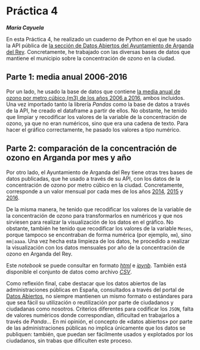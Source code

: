 # Práctica 4
***María Cayuela***

En esta Práctica 4, he realizado un cuaderno de Python en el que he usado la API pública de [la sección de Datos Abiertos del Ayuntamiento de Arganda del Rey](https://datosabiertos.ayto-arganda.es/). Concretamente, he trabajado con las diversas bases de datos que mantiene el municipio sobre la concentración de ozono en la ciudad. 

## Parte 1: media anual 2006-2016
Por un lado, he usado la base de datos que contiene [la media anual de ozono por metro cúbico (m3) de los años 2006 a 2016](https://datosabiertos.ayto-arganda.es/dataset/b7ce7868-f873-402f-951f-ec7e5ce8b854/resource/5c34a69d-b313-4b06-8097-e1dfb81ca3ad/download/convertcsv-108.json), ambos incluidos. Una vez importado tanto la librería *Pandas* como la base de datos a través de la API, he creado el dataframe a partir de ellos. No obstante, he tenido que limpiar y recodificar los valores de la variable de la concentración de ozono, ya que no eran numéricos, sino que era una cadena de texto. Para hacer el gráfico correctamente, he pasado los valores a tipo numérico.

## Parte 2: comparación de la concentración de ozono en Arganda por mes y año
Por otro lado, el Ayuntamiento de Arganda del Rey tiene otras tres bases de datos publicadas, que he usado a través de su API, con los datos de la concentración de ozono por metro cúbico en la ciudad. Concretamente, corresponde a un valor mensual por cada mes de los años [2014](https://datosabiertos.ayto-arganda.es/dataset/1cf5b526-a132-4240-b1eb-63c110284136/resource/844f00c7-f002-46f2-b4b0-e1eb578dd2a6/download/convertcsv-107.json), [2015](https://datosabiertos.ayto-arganda.es/dataset/bd39d02d-10c0-4d6d-a0dc-cff1b77692a6/resource/566164ff-9757-4b50-91d9-d8b83bca7c6f/download/convertcsv-106.json) y [2016](https://datosabiertos.ayto-arganda.es/dataset/1b6a99e0-1588-4e8e-aa93-f81c007ef424/resource/9e7635c0-0e0d-4884-8ce0-6143e11be9a8/download/convertcsv-105.json).

De la misma manera, he tenido que recodificar los valores de la variable de la concentración de ozono para transformarlos en numéricos y que nos sirviesen para realizar la visualización de los datos en el gráfico. No obstante, también he tenido que recodificar los valores de la variable `Meses`, porque tampoco se encontraban de forma numérica (por ejemplo, `mm`), sino `mm|aaaa`. Una vez hecha esta limpieza de los datos, he procedido a realizar la visualización con los datos mensuales por año de la concentración de ozono en Arganda del Rey.

Este *notebook* se puede consultar en formato [*html*](https://github.com/mariacayuela/periodismo-datos/blob/main/practica-4/python-api-ozono-arganda-pandas.html) e [*ipynb*](https://github.com/mariacayuela/periodismo-datos/blob/main/practica-4/python-api-ozono-arganda-pandas.ipynb). También está disponible el conjunto de datos como archivo [*CSV*](https://github.com/mariacayuela/periodismo-datos/blob/main/practica-4/practica-4.csv).

Como reflexión final, cabe destacar que los datos abiertos de las administraciones públicas en España, consultados a través del portal de [Datos Abiertos](https://datos.gob.es/), no siempre mantienen un mismo formato o estándares para que sea fácil su utilización o reutilización por parte de ciudadanos y ciudadanas como nosotros. Criterios diferentes para codificar los `JSON`, falta de valores numéricos donde correspondían, dificultad en trabajarlos a través de *Panda*... En mi opinión, el concepto de «datos abiertos» por parte de las administraciones públicas no implica únicamente que los datos se publiquen: también, que puedan ser fácilmente usados y explotados por los ciudadanos, sin trabas que dificulten este proceso. 
